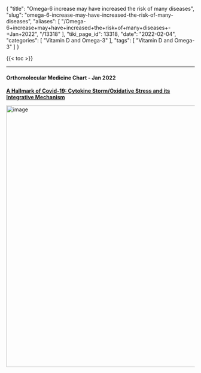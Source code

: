 {
    "title": "Omega-6 increase may have increased the risk of many diseases",
    "slug": "omega-6-increase-may-have-increased-the-risk-of-many-diseases",
    "aliases": [
        "/Omega-6+increase+may+have+increased+the+risk+of+many+diseases+-+Jan+2022",
        "/13318"
    ],
    "tiki_page_id": 13318,
    "date": "2022-02-04",
    "categories": [
        "Vitamin D and Omega-3"
    ],
    "tags": [
        "Vitamin D and Omega-3"
    ]
}


{{< toc >}}

---

#### Orthomolecular Medicine Chart - Jan 2022

 **[A Hallmark of Covid-19: Cytokine Storm/Oxidative Stress and its Integrative Mechanism](https://orthomolecular.activehosted.com/index.php?action=social&chash=63dc7ed1010d3c3b8269faf0ba7491d4.220&s=af72d586181f985fe77bba470a28312b)** 

<img src="https://d1bk1kqxc0sym.cloudfront.net/attachments/jpeg/omega-6-assocations.jpeg" alt="image" width="700">